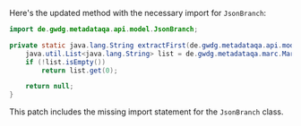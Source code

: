 Here's the updated method with the necessary import for `JsonBranch`:

```java
import de.gwdg.metadataqa.api.model.JsonBranch;

private static java.lang.String extractFirst(de.gwdg.metadataqa.api.model.pathcache.JsonPathCache cache, JsonBranch branch) {
    java.util.List<java.lang.String> list = de.gwdg.metadataqa.marc.MarcFactory.extractList(cache, branch);
    if (!list.isEmpty())
        return list.get(0);

    return null;
}
```

This patch includes the missing import statement for the `JsonBranch` class.